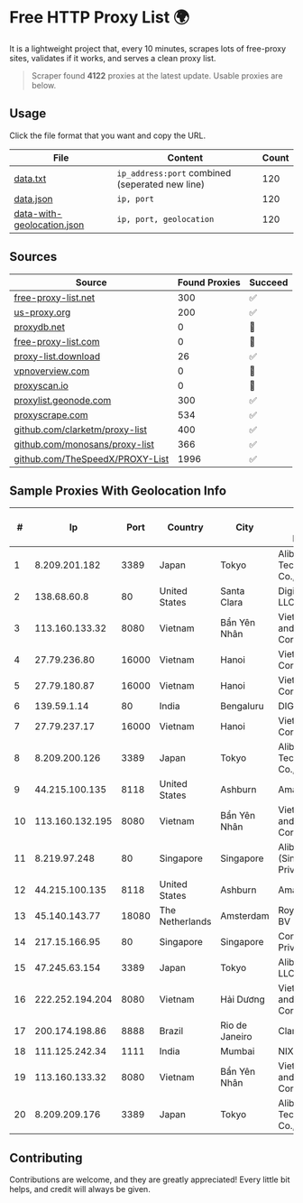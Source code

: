 
# Free HTTP Proxy List 🌍

It is a lightweight project that, every 10 minutes, scrapes lots of free-proxy sites, validates if it works, and serves a clean proxy list.


> Scraper found **4122** proxies at the latest update. Usable proxies are below.

## Usage

Click the file format that you want and copy the URL.


|File|Content|Count|
|----|-------|-----|
|[data.txt](https://raw.githubusercontent.com/themiralay/Proxy-List-World/master/data.txt)|`ip_address:port` combined (seperated new line)|120|
|[data.json](https://raw.githubusercontent.com/themiralay/Proxy-List-World/master/data.json)|`ip, port`|120|
|[data-with-geolocation.json](https://raw.githubusercontent.com/themiralay/Proxy-List-World/master/data-with-geolocation.json)|`ip, port, geolocation`|120|

## Sources

|Source|Found Proxies|Succeed|
|------|-------------|-------|
|[free-proxy-list.net](https://free-proxy-list.net)|300|✅|
|[us-proxy.org](https://www.us-proxy.org)|200|✅|
|[proxydb.net](http://proxydb.net)|0|🚫|
|[free-proxy-list.com](https://free-proxy-list.com/?page=&port=&type%5B%5D=http&type%5B%5D=https&up_time=0&search=Search)|0|🚫|
|[proxy-list.download](https://www.proxy-list.download/HTTP)|26|✅|
|[vpnoverview.com](https://vpnoverview.com/privacy/anonymous-browsing/free-proxy-servers)|0|🚫|
|[proxyscan.io](https://www.proxyscan.io)|0|🚫|
|[proxylist.geonode.com](https://proxylist.geonode.com/api/proxy-list?limit=300&page=1&sort_by=lastChecked&sort_type=desc&protocols=http,https)|300|✅|
|[proxyscrape.com](https://api.proxyscrape.com/v2/?request=displayproxies&protocol=http&timeout=10000&country=all&ssl=all&anonymity=all)|534|✅|
|[github.com/clarketm/proxy-list](https://raw.githubusercontent.com/clarketm/proxy-list/master/proxy-list-raw.txt)|400|✅|
|[github.com/monosans/proxy-list](https://raw.githubusercontent.com/monosans/proxy-list/main/proxies/http.txt)|366|✅|
|[github.com/TheSpeedX/PROXY-List](https://raw.githubusercontent.com/TheSpeedX/PROXY-List/master/http.txt)|1996|✅|


## Sample Proxies With Geolocation Info

|#|Ip|Port|Country|City|Internet Service Provider|
|-|--|----|-------|----|-------------------------|
|1|8.209.201.182|3389|Japan|Tokyo|Alibaba (US) Technology Co., Ltd.|
|2|138.68.60.8|80|United States|Santa Clara|DigitalOcean, LLC|
|3|113.160.133.32|8080|Vietnam|Bẩn Yên Nhân|VietNam Post and Telecom Corporation|
|4|27.79.236.80|16000|Vietnam|Hanoi|Viettel Corporation|
|5|27.79.180.87|16000|Vietnam|Hanoi|Viettel Corporation|
|6|139.59.1.14|80|India|Bengaluru|DIGITALOCEAN|
|7|27.79.237.17|16000|Vietnam|Hanoi|Viettel Corporation|
|8|8.209.200.126|3389|Japan|Tokyo|Alibaba (US) Technology Co., Ltd.|
|9|44.215.100.135|8118|United States|Ashburn|Amazon.com|
|10|113.160.132.195|8080|Vietnam|Bẩn Yên Nhân|VietNam Post and Telecom Corporation|
|11|8.219.97.248|80|Singapore|Singapore|Alibaba Cloud (Singapore) Private Limited|
|12|44.215.100.135|8118|United States|Ashburn|Amazon.com|
|13|45.140.143.77|18080|The Netherlands|Amsterdam|RoyaleHosting BV|
|14|217.15.166.95|80|Singapore|Singapore|Contabo Asia Private Limited|
|15|47.245.63.154|3389|Japan|Tokyo|Alibaba Cloud LLC|
|16|222.252.194.204|8080|Vietnam|Hải Dương|VietNam Post and Telecom Corporation|
|17|200.174.198.86|8888|Brazil|Rio de Janeiro|Claro S.A|
|18|111.125.242.34|1111|India|Mumbai|NIXI|
|19|113.160.133.32|8080|Vietnam|Bẩn Yên Nhân|VietNam Post and Telecom Corporation|
|20|8.209.209.176|3389|Japan|Tokyo|Alibaba (US) Technology Co., Ltd.|



## Contributing

Contributions are welcome, and they are greatly appreciated! Every
little bit helps, and credit will always be given.

